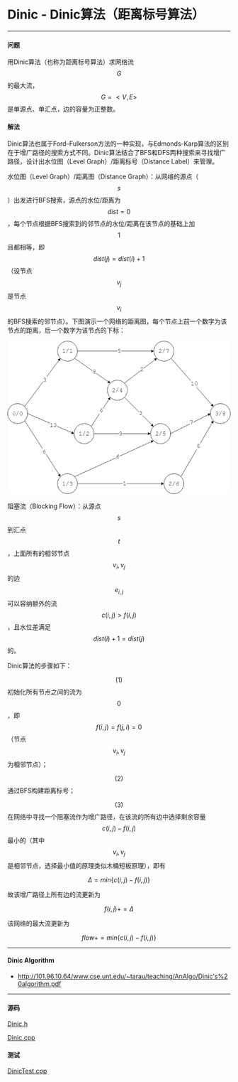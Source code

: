 <script type="text/javascript" src="https://cdnjs.cloudflare.com/ajax/libs/mathjax/2.7.1/MathJax.js?config=TeX-AMS-MML_HTMLorMML"></script>

# Dinic - Dinic算法（距离标号算法）

--------

#### 问题

用Dinic算法（也称为距离标号算法）求网络流$$ G $$的最大流，$$ G = <V,E> $$是单源点、单汇点，边的容量为正整数。

#### 解法

Dinic算法也属于Ford–Fulkerson方法的一种实现，与Edmonds-Karp算法的区别在于增广路径的搜索方式不同。Dinic算法结合了BFS和DFS两种搜索来寻找增广路径，设计出水位图（Level Graph）/距离标号（Distance Label）来管理。

水位图（Level Graph）/距离图（Distance Graph）：从网络的源点（$$ s $$）出发进行BFS搜索，源点的水位/距离为$$ dist = 0 $$，每个节点根据BFS搜索到的邻节点的水位/距离在该节点的基础上加$$ 1 $$且都相等，即$$ dist(j) = dist(i) + 1 $$（设节点$$ v_j $$是节点$$ v_i $$的BFS搜索的邻节点）。下图演示一个网络的距离图，每个节点上前一个数字为该节点的距离，后一个数字为该节点的下标：

![Dinic1.png](../res/Dinic1.png)

阻塞流（Blocking Flow）：从源点$$ s $$到汇点$$ t $$，上面所有的相邻节点$$ v_i, v_j $$的边$$ e_{i,j} $$可以容纳额外的流$$ c(i,j) \gt f(i,j) $$，且水位差满足$$ dist(i) + 1 = dist(j) $$的。

Dinic算法的步骤如下：

$$ (1) $$ 初始化所有节点之间的流为$$ 0 $$，即$$ f(i,j) = f(j,i) = 0 $$（节点$$ v_i, v_j $$为相邻节点）；

$$ (2) $$ 通过BFS构建距离标号；

$$ (3) $$ 在网络中寻找一个阻塞流作为增广路径，在该流的所有边中选择剩余容量$$ c(i,j) - f(i,j) $$最小的（其中$$ v_i, v_j $$是相邻节点，选择最小值的原理类似木桶短板原理），即有

$$
\Delta = min\{ c(i,j) - f(i,j) \}
$$

故该增广路径上所有边的流更新为

$$
f(i,j) += \Delta
$$

该网络的最大流更新为

$$
flow += min\{ c(i,j) - f(i,j) \}
$$

--------

#### Dinic Algorithm

* http://101.96.10.64/www.cse.unt.edu/~tarau/teaching/AnAlgo/Dinic's%20algorithm.pdf

--------

#### 源码

[Dinic.h](https://github.com/linrongbin16/Way-to-Algorithm/blob/master/src/GraphTheory/NetworkFlow/Dinic.h)

[Dinic.cpp](https://github.com/linrongbin16/Way-to-Algorithm/blob/master/src/GraphTheory/NetworkFlow/Dinic.cpp)

#### 测试

[DinicTest.cpp](https://github.com/linrongbin16/Way-to-Algorithm/blob/master/src/GraphTheory/NetworkFlow/DinicTest.cpp)
